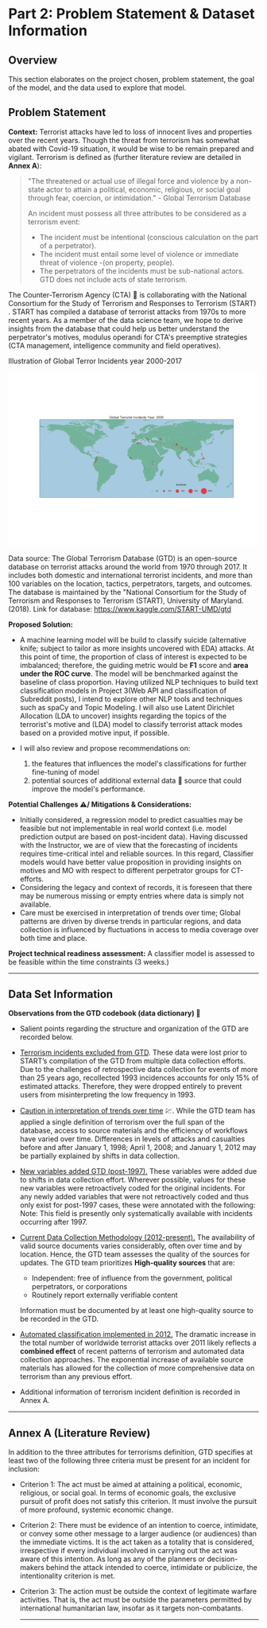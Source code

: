# Part 2: Problem Statement &  Dataset Information

## Overview

This section elaborates on the project chosen, problem statement,  the goal of the model, and the data used to explore that model.

## Problem Statement

**Context:** Terrorist attacks have led to loss of innocent lives and properties over the recent years. Though the threat from terrorism has somewhat abated with Covid-19 situation, it would be wise to be remain prepared and vigilant. Terrorism is defined as (further literature review are detailed in **Annex A**): 

> "The threatened or actual use of illegal force and violence by a non-state actor to attain a political, economic, religious, or social goal through fear, coercion, or intimidation." - Global Terrorism Database
>
> An incident must possess all three attributes to be considered as a terrorism event:
>
> - The incident must be intentional (conscious calculation on the part of a perpetrator).
> - The incident must entail some level of violence or immediate threat of violence -(on property, people).
> - The perpetrators of the incidents must be sub-national actors. GTD  does not include acts of state terrorism.

The Counter-Terrorism Agency (CTA) :office: is collaborating with the National Consortium for the Study of Terrorism and Responses to Terrorism (START) . START has compiled a database of terrorist attacks from 1970s to more recent years. As a member of the data science team, we hope to derive insights from the database that could help us better understand the perpetrator's motives, modulus operandi for CTA's preemptive strategies (CTA management, intelligence community and field operatives).

Illustration of Global Terror Incidents year 2000-2017

![Gif](https://github.com/AngShengJun/dsicapstone/blob/master/misc/output_hMJYEE.gif)

Data source: The Global Terrorism Database (GTD) is an open-source database on terrorist attacks around the world from 1970 through 2017. It includes both domestic and international terrorist incidents, and more than 100 variables on the location, tactics, perpetrators, targets, and outcomes. The database is maintained by the "National Consortium for the Study of Terrorism and Responses to Terrorism (START), University of Maryland. (2018). Link for database: https://www.kaggle.com/START-UMD/gtd

**Proposed Solution:** 

- A machine learning model will be build to classify suicide (alternative knife; subject to tailor as more insights uncovered with EDA) attacks. At this point of time, the proportion of class of interest is expected to be imbalanced; therefore, the guiding metric would be **F1** score and **area under the ROC curve**. The model will be benchmarked against the baseline of class proportion. Having utilized NLP techniques to build text classification models in Project 3(Web API and classification of Subreddit posts), I intend to explore other NLP tools and techniques such as spaCy and Topic Modeling.  I will also use Latent Dirichlet Allocation (LDA to uncover) insights regarding the topics of the terrorist's motive and (LDA) model to classify terrorist attack modes based on a provided motive input, if possible.

- I will also review and propose recommendations on: 
  1. the features that influences the model's classifications for further fine-tuning of model
  2. potential sources of additional external data :notebook: source that could improve the model's performance. 

**Potential Challenges :warning:/ Mitigations & Considerations:**

- Initially considered, a regression model to predict casualties may be feasible but not implementable in real world context (i.e. model prediction output are based on post-incident data). Having discussed with the Instructor, we are of view that the forecasting of incidents requires time-critical intel and reliable sources. In this regard, Classifier models would have better value proposition in providing insights on motives and MO with respect to different perpetrator groups for CT-efforts.
- Considering the legacy and context of records, it is foreseen that there may be numerous missing or empty entries where data is simply not available.
- Care must be exercised in interpretation of trends over time; Global patterns are driven by diverse trends in particular regions, and data collection is influenced by fluctuations in access to media coverage over both time and place.

**Project technical readiness assessment:** A classifier model is assessed to be feasible within the time constraints (3 weeks.) 

------

## Data Set Information

**Observations from the GTD codebook (data dictionary)​ :book:**

- Salient points regarding the structure and organization of the GTD are recorded below.

- <u>Terrorism incidents excluded from GTD</u>. These data were lost prior to START’s compilation of the GTD from multiple data collection efforts. Due to the challenges of retrospective data collection for events of more than 25 years ago, recollected 1993 incidences accounts for only 15% of estimated attacks. Therefore, they were dropped entirely to prevent users from misinterpreting the low frequency in 1993. 

- <u>Caution in interpretation of trends over time</u> :chart:. While the GTD team has applied a single definition of terrorism over the full span of the database, access to source materials and the efficiency of workflows have varied over time. Differences in levels of attacks and casualties before and after January 1, 1998; April 1, 2008; and January 1, 2012 may be partially explained by shifts in data collection.

- <u>New variables added GTD (post-1997).</u> These variables were added due to shifts in data collection effort. Wherever possible, values for these new variables were retroactively coded for the original incidents. For any newly added variables that were not retroactively coded and thus only exist for post-1997 cases, these were annotated with the following:
  Note: This field is presently only systematically available with incidents occurring after 1997.

- <u>Current Data Collection Methodology (2012-present).</u> The availability of valid source documents varies considerably, often over time and by location. Hence, the GTD team assesses the quality of the sources for updates. The GTD team prioritizes **High-quality sources** that are:

  - Independent: free of influence from the government, political perpetrators, or corporations
  - Routinely report externally verifiable content

  Information must be documented by at least one high-quality source to be recorded in the GTD.

- <u>Automated classification implemented in 2012.</u> The dramatic increase in the total number of worldwide terrorist attacks over 2011 likely reflects a **combined effect** of recent patterns of terrorism and automated data collection approaches. The exponential increase of available source materials has allowed for the collection of more comprehensive data on terrorism than any previous effort. 

- Additional information of terrorism incident definition is recorded in Annex A.

---

## Annex A (Literature Review)

In addition to the three attributes for terrorisms definition, GTD specifies at least two of the following three criteria must be present for an incident for inclusion:

- Criterion 1: The act must be aimed at attaining a political, economic, religious, or social goal. In terms of economic goals, the exclusive pursuit of profit does not satisfy this criterion. It must involve the pursuit of more profound, systemic economic change.
- Criterion 2: There must be evidence of an intention to coerce, intimidate, or convey some other message to a larger audience (or audiences) than the immediate victims. It is the act taken as a totality that is considered, irrespective if every individual involved in carrying out the act was aware of this intention. As long as any of the planners or decision-makers behind the attack intended to coerce, intimidate or publicize, the intentionality criterion is met.

- Criterion 3: The action must be outside the context of legitimate warfare activities. That is, the act must be outside the parameters permitted by international humanitarian law, insofar as it targets non-combatants.

  ------

  
